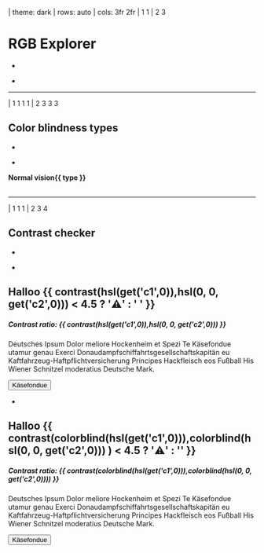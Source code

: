 

| theme: dark
| rows: auto
| cols: 3fr 2fr
| 1 1
| 2 3

# RGB Explorer

-

<!-- Commented out temporarily because of heavy CPU usage -->

<!-- <f-scene3 isometric responsive width="600" height="600" webgl>
	<!-- <f-rotation3 duration="10000"> -->
  <!-- <f-group3 scale="1" rotation="20 120 20" position="-1.2 -2 -1.2">
    <f-group3 v-for="r in range(0,5)">
      <f-group3 v-for="g in range(0,5)">
        <f-box3
          v-for="b in range(0,5)"
          :r="0.4"
          :position="[r*0.4, g*0.4, b*0.4]"
          :fill="rgb(r * 60,g * 60,b * 60)"
          :shading="false"
        />
      </f-group3>
    </f-group3>
  </f-group3> -->
  <!-- </f-rotation3> -->
<!-- </f-scene3> -->

<!-- <f-scene3 isometric responsive width="600" height="600" webgl>
  <f-group3 scale="0.75" :rotation="[50, get('cylRot', 0), 0]" :position="[0, 1, 0]">
  <f-group3 v-for="b in range(0,(get('cylB',100)/10)-1)"
    :key="'b'+b"
    :position="[0, -5.5 + b * 0.9 , 0 ]"
    :scale="[1.4 - b*0.13, 0.4, 1.4 - b*0.13]"
  >
  <f-group3 v-for="h in range(0,get('cylH'))" :key="'h'+h">
      <f-group3 v-if="get('cylB', 100) >= b*10"  :rotation="[0, 30*h, 0]">
        <f-hedron3
          v-if="get('cylH', 11) >= h"
          count="4"
          height="2"
          r="0.75"
          rotation="0 180 45"
          :position="[0, 0, 2]"
          :fill="hsl(ai2hue(h * 30), 100, 10+b*10)"
          :stroke="hsl(ai2hue(h * 30), 100, b*10)"
          :shading="false"
        />
      </f-group3>
    </f-group3>
    </f-group3>
  </f-group3>
</f-scene3> -->

<!-- <f-scene3 isometric responsive width="500" height="500" webgl  >
  <f-group3 scale="0.6" :rotation="[30, get('cylRot', 0), 0]" :position="[0, 0.7, 0]">
  <f-group3 v-for="b in range(0,(get('cylB',100)/10)-1)"
    :key="'b'+b"
    :position="[0, -5.5 + b * 0.9 , 0 ]"
    scale="1, 1, 1"
  >
  <f-group3 v-for="h in range(0,get('cylH'))" :key="'h'+h">
      <f-group3 v-if="get('cylB', 100) >= b*10"  :rotation="[0, 30*h, 0]">
        <f-polygon3
          v-if="get('cylH', 11) >= h"
          points="-1 1, -1 -1, 1 -1, 1 1"
          rotation="0 0 0"
          :position="[0, 0, 2.5]"
          scale="0.66 0.45 1"
          :fill="hsl(ai2hue(h * 30), 100, 10+b*10)"
          :stroke="hsl(ai2hue(h * 30), 100, b*10)"
          :shading="false"
        />
      </f-group3>
    </f-group3>
    </f-group3>
  </f-group3>
</f-scene3> -->

<f-scene3 isometric responsive width="500" height="500" webgl>
  <f-box3
      v-for="h in range(1, 70)"
      :rotation="[h*3, h*3, 0]"
      :position="[(-2+h*0.04), 0, 0]"
      scale="0.66 0.45 1"
      :fill="hsl(ai2hue(h * 3), 100, 50)"
      :shading="false"
    />
</f-scene3>



-

<div style="position:sticky; top:15vh;">
  <f-slider set="cylB" from="10" to="100" title="brightness" value="100"  integer />
  
  <!-- <f-slider set="cylS" to="100" title="saturation" value="20" integer /> -->
  
  <f-slider set="cylH" to="11" title="blah" value="11"  integer />
  
  <f-slider set="cylRot" to="360" title="Rotate tower" value="0"  integer />
</div>



---

| 1 1 1 1
| 2 3 3 3

## Color blindness types

-

<f-slider title="Slice count" set="c" from="8" to="64" integer />
  
-

<div style="display: flex; flex-wrap: wrap">
  
  <div>
  <b>Normal vision</b><br><br>
  <f-scene width="150" height="150" grid>
    <f-group v-for="(count,i) in range(0,2)" :key="i">
    <f-arc
      v-for="(a,j) in range(0,360,360 / get('c',8))"
      :key="j"
      :fill="hsl(a,100,scale(count,0,2,30,70))"
      stroke
      :start-angle="a"
      :end-angle="a + (360 / get('c',8))"
      :r="scale(count,0,2,1,1.5)"
      :inner-radius="scale(count,0,2,1,1.5) - 0.25"
    />
    </f-group>
  </f-scene>
  </div>

  <div v-for="type in [
    'achromatomaly',
    'achromatopsia',
    'deuteranomaly',
    'deuteranopia',
    'protanomaly',
    'protanopia',
    'tritanomaly',
    'tritanopia'
  ]">
  <b>{{ type }}</b><br><br>
  <f-scene  width="150" height="150" grid>
    <f-group v-for="(count,i) in range(0,2)" :key="i">
    <f-arc
      v-for="(a,j) in range(0,360,360 / get('c',8))"
      :key="j"
      :fill="colorblind(hsl(a,100,scale(count,0,2,30,70)), type)"
      stroke
      :start-angle="a"
      :end-angle="a + (360 / get('c',8))"
      :r="scale(count,0,2,1,1.5)"
      :inner-radius="scale(count,0,2,1,1.5) - 0.25"
    />
    </f-group>
  </f-scene>
  </div>
</div>











---

| 1 1 1
| 2 3 4

## Contrast checker

-

<f-slider title="Background color hue" set="c1" integer />
<f-slider title="Foreground color brightness" set="c2" to="100" integer />

-

<div style="padding: var(--base2)" :style="{
  background: hsl(get('c1',0)),
  '--primary': hsl(0, 0, get('c2',0))
}">

<h2>Halloo {{ contrast(hsl(get('c1',0)),hsl(0, 0, get('c2',0))) < 4.5 ? '⚠️' : ' ' }}</h2>

##### Contrast ratio: {{ contrast(hsl(get('c1',0)),hsl(0, 0, get('c2',0))) }}

Deutsches Ipsum Dolor meliore Hockenheim et Spezi Te Käsefondue utamur genau Exerci Donaudampfschiffahrtsgesellschaftskapitän eu Kaftfahrzeug-Haftpflichtversicherung Principes Hackfleisch eos Fußball His Wiener Schnitzel moderatius Deutsche Mark.

<button>Käsefondue</button>

</div>

-

<div style="padding: var(--base2)" :style="{
  background: colorblind(hsl(get('c1',0))),
  '--primary': colorblind(hsl(0, 0, get('c2',0)))
}">

<h2>Halloo {{ contrast(colorblind(hsl(get('c1',0))),colorblind(hsl(0, 0, get('c2',0))) ) < 4.5 ? '⚠️' : '' }}</h2>

##### Contrast ratio: {{ contrast(colorblind(hsl(get('c1',0))),colorblind(hsl(0, 0, get('c2',0)))) }}

Deutsches Ipsum Dolor meliore Hockenheim et Spezi Te Käsefondue utamur genau Exerci Donaudampfschiffahrtsgesellschaftskapitän eu Kaftfahrzeug-Haftpflichtversicherung Principes Hackfleisch eos Fußball His Wiener Schnitzel moderatius Deutsche Mark.

<button>Käsefondue</button>

</div>
